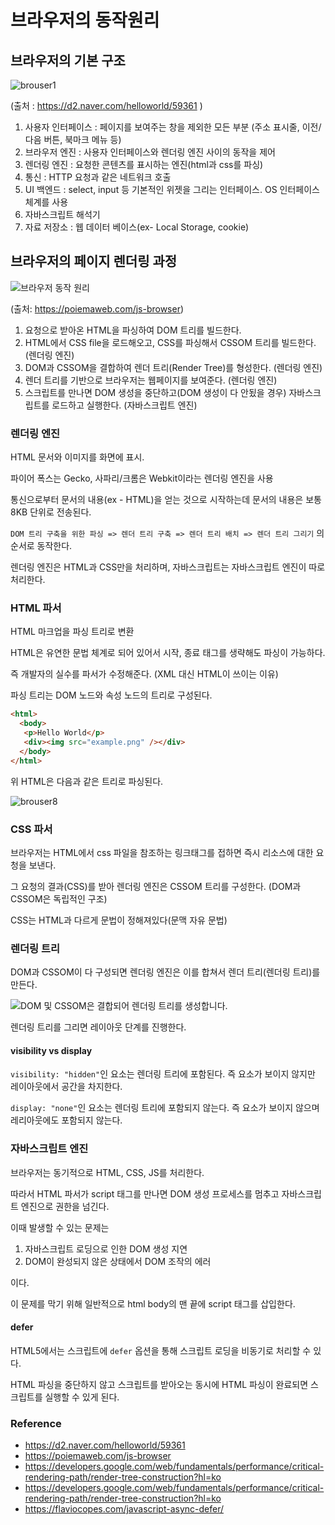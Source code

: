 # 브라우저의 동작원리



## 브라우저의 기본 구조

![brouser1](https://d2.naver.com/content/images/2015/06/helloworld-59361-1.png)

(출처 : https://d2.naver.com/helloworld/59361 )

1. 사용자 인터페이스 : 페이지를 보여주는 창을 제외한 모든 부분 (주소 표시줄, 이전/다음 버튼, 북마크 메뉴 등)
2. 브라우저 엔진 : 사용자 인터페이스와 렌더링 엔진 사이의 동작을 제어
3. 렌더링 엔진 : 요청한 콘텐츠를 표시하는 엔진(html과 css를 파싱)
4. 통신 : HTTP 요청과 같은 네트워크 호출
5. UI 백엔드 : select, input 등 기본적인 위젯을 그리는 인터페이스. OS 인터페이스 체계를 사용
6. 자바스크립트 해석기
7. 자료 저장소 : 웹 데이터 베이스(ex- Local Storage, cookie)



## 브라우저의 페이지 렌더링 과정

![브라우저 동작 원리](https://poiemaweb.com/img/client-server.png)

(출처: https://poiemaweb.com/js-browser)

1. 요청으로 받아온 HTML을 파싱하여 DOM 트리를 빌드한다.
2. HTML에서 CSS file을 로드해오고, CSS를 파싱해서 CSSOM 트리를 빌드한다. (렌더링 엔진)
3. DOM과 CSSOM을 결합하여 렌더 트리(Render Tree)를 형성한다. (렌더링 엔진)
4. 렌더 트리를 기반으로 브라우저는 웹페이지를 보여준다. (렌더링 엔진)
5. 스크립트를 만나면 DOM 생성을 중단하고(DOM 생성이 다 안됬을 경우) 자바스크립트를 로드하고 실행한다. (자바스크립트 엔진)





### 렌더링 엔진

HTML 문서와 이미지를 화면에 표시. 

파이어 폭스는 Gecko, 사파리/크롬은 Webkit이라는 렌더링 엔진을 사용

통신으로부터 문서의 내용(ex - HTML)을 얻는 것으로 시작하는데 문서의 내용은 보통 8KB 단위로 전송된다.

``DOM 트리 구축을 위한 파싱 => 렌더 트리 구축 => 렌더 트리 배치 => 렌더 트리 그리기`` 의 순서로 동작한다.

렌더링 엔진은 HTML과 CSS만을 처리하며, 자바스크립트는 자바스크립트 엔진이 따로 처리한다.



### HTML 파서

HTML 마크업을 파싱 트리로 변환

HTML은 유연한 문법 체계로 되어 있어서 시작, 종료 태그를 생략해도 파싱이 가능하다. 

즉 개발자의 실수를 파서가 수정해준다. (XML 대신 HTML이 쓰이는 이유)

파싱 트리는 DOM 노드와 속성 노드의 트리로 구성된다.

```html
<html>
  <body>
   <p>Hello World</p>
   <div><img src="example.png" /></div>
  </body>
</html>  
```

위 HTML은 다음과 같은 트리로 파싱된다.

![brouser8](https://d2.naver.com/content/images/2015/06/helloworld-59361-8.png)





### CSS 파서

브라우저는 HTML에서 css 파일을 참조하는 링크태그를 접하면 즉시 리소스에 대한 요청을 보낸다.

그 요청의 결과(CSS)를 받아 렌더링 엔진은 CSSOM 트리를 구성한다. (DOM과 CSSOM은 독립적인 구조)

CSS는 HTML과 다르게 문법이 정해져있다(문맥 자유 문법)



### 렌더링 트리

DOM과 CSSOM이 다 구성되면 렌더링 엔진은 이를 합쳐서 렌더 트리(렌더링 트리)를 만든다.

![DOM 및 CSSOM은 결합되어 렌더링 트리를 생성합니다.](https://developers.google.com/web/fundamentals/performance/critical-rendering-path/images/render-tree-construction.png?hl=ko)

렌더링 트리를 그리면 레이아웃 단계를 진행한다.

#### visibility vs display

``visibility: "hidden"``인 요소는 렌더링 트리에 포함된다. 즉 요소가 보이지 않지만 레이아웃에서 공간을 차지한다. 

 ``display: "none"``인 요소는 렌더링 트리에 포함되지 않는다. 즉 요소가 보이지 않으며 레리아웃에도 포함되지 않는다.



### 자바스크립트 엔진

브라우저는 동기적으로 HTML, CSS, JS를 처리한다.

따라서 HTML 파서가 script 태그를 만나면 DOM 생성 프로세스를 멈추고 자바스크립트 엔진으로 권한을 넘긴다. 

이때 발생할 수 있는 문제는 

1. 자바스크립트 로딩으로 인한 DOM 생성 지연
2. DOM이 완성되지 않은 상태에서 DOM 조작의 에러

이다.

이 문제를 막기 위해 일반적으로 html body의 맨 끝에 script 태그를 삽입한다.

#### defer

HTML5에서는 스크립트에 ``defer`` 옵션을 통해 스크립트 로딩을 비동기로 처리할 수 있다.

HTML 파싱을 중단하지 않고 스크립트를 받아오는 동시에 HTML 파싱이 완료되면 스크립트를 실행할 수 있게 된다. 





### Reference

* https://d2.naver.com/helloworld/59361
* https://poiemaweb.com/js-browser
* https://developers.google.com/web/fundamentals/performance/critical-rendering-path/render-tree-construction?hl=ko
* https://developers.google.com/web/fundamentals/performance/critical-rendering-path/render-tree-construction?hl=ko
* https://flaviocopes.com/javascript-async-defer/